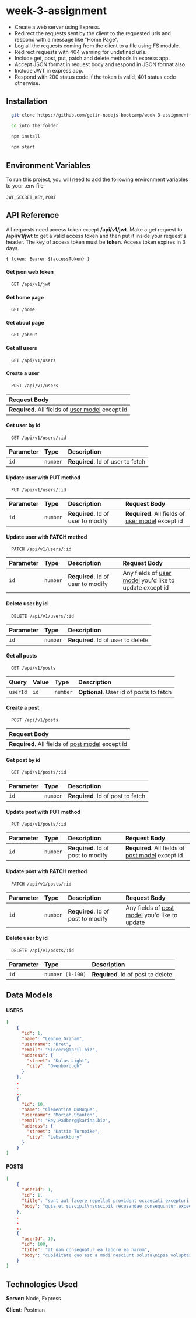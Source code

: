 
# week-3-assignment

* Create a web server using Express.
* Redirect the requests sent by the client to the requested urls and respond with a message like "Home Page".
* Log all the requests coming from the client to a file using FS module.
* Redirect requests with 404 warning for undefined urls.
* Include get, post, put, patch and delete methods in express app.
* Accept JSON format in request body and respond in JSON format also.
* Include JWT in express app.
* Respond with 200 status code if the token is valid, 401 status code otherwise.


## Installation 

```bash
  git clone https://github.com/getir-nodejs-bootcamp/week-3-assignment-yavuzakin.git

  cd into the folder

  npm install
  
  npm start
```
    
## Environment Variables

To run this project, you will need to add the following environment variables to your .env file


`JWT_SECRET_KEY`, `PORT`

  ## API Reference

All requests need access token except **/api/v1/jwt**. Make a get request to **/api/v1/jwt** to 
get a valid access token and then put it inside your request's header. The key of access token must be **token**. 
Access token expires in 3 days.

```
{ token: Bearer ${accessToken} }
```
#### Get json web token

```
  GET /api/v1/jwt
```

#### Get home page

```
  GET /home
```

#### Get about page

```
  GET /about
```

#### Get all users

```
  GET /api/v1/users
```

#### Create a user

```
  POST /api/v1/users
```
| Request Body |
| :-------- |
| **Required**. All fields of [user model](#users) except id|

#### Get user by id

```
  GET /api/v1/users/:id
```

| Parameter | Type     | Description                       |
| :-------- | :------- | :-------------------------------- |
| `id`      | `number` | **Required**. Id of user to fetch |

#### Update user with PUT method

```
  PUT /api/v1/users/:id
```

| Parameter | Type     | Description                       | Request Body |
| :-------- | :------- | :-------------------------------- | :------------ |
| `id`      | `number` | **Required**. Id of user to modify | **Required**. All fields of [user model](#data-models) except id |

#### Update user with PATCH method

```
  PATCH /api/v1/users/:id
```

| Parameter | Type     | Description                       | Request Body |
| :-------- | :------- | :-------------------------------- | :----------- |
| `id`      | `number` | **Required**. Id of user to modify | Any fields of [user model](#data-models) you'd like to update except id |

#### Delete user by id

```
  DELETE /api/v1/users/:id
```

| Parameter | Type     | Description                       |
| :-------- | :------- | :-------------------------------- |
| `id`      | `number` | **Required**. Id of user to delete |

#### Get all posts

```
  GET /api/v1/posts
```
| Query    | Value     | Type     | Description                  |
| :------- | :-------- | :------- | :-------------------------------- |
| `userId` | `id`      | `number` | **Optional**. User id of posts to fetch |

#### Create a post

```
  POST /api/v1/posts
```
| Request Body |
| :-------- |
| **Required**. All fields of [post model](#data-models) except id|

#### Get post by id

```
  GET /api/v1/posts/:id
```

| Parameter | Type     | Description                       |
| :-------- | :------- | :-------------------------------- |
| `id`      | `number` | **Required**. Id of post to fetch |

#### Update post with PUT method

```
  PUT /api/v1/posts/:id
```

| Parameter | Type     | Description                       | Request Body |
| :-------- | :------- | :-------------------------------- | :----------- |
| `id`      | `number` | **Required**. Id of post to modify | **Required**. All fields of [post model](#data-models) except id|

#### Update post with PATCH method

```
  PATCH /api/v1/posts/:id
```

| Parameter | Type     | Description                       | Request Body |
| :-------- | :------- | :-------------------------------- | :----------- |
| `id`      | `number` | **Required**. Id of post to modify | Any fields of [post model](#data-models) you'd like to update |

#### Delete user by id

```
  DELETE /api/v1/posts/:id
```

| Parameter | Type     | Description                       |
| :-------- | :------- | :-------------------------------- |
| `id`      | `number (1-100)` | **Required**. Id of post to delete |

  
## Data Models
#### USERS
```json
[
    {
      "id": 1,
      "name": "Leanne Graham",
      "username": "Bret",
      "email": "Sincere@april.biz",
      "address": {
        "street": "Kulas Light",
        "city": "Gwenborough"
      }
    },
    .
    .
    .,
    {
      "id": 10,
      "name": "Clementina DuBuque",
      "username": "Moriah.Stanton",
      "email": "Rey.Padberg@karina.biz",
      "address": {
        "street": "Kattie Turnpike",
        "city": "Lebsackbury"
      }
    }
]
```
#### POSTS
```json
[
    {
      "userId": 1,
      "id": 1,
      "title": "sunt aut facere repellat provident occaecati excepturi optio reprehenderit",
      "body": "quia et suscipit\nsuscipit recusandae consequuntur expedita et cum\nrepreh..."
    },
    .
    .
    .,
    {
      "userId": 10,
      "id": 100,
      "title": "at nam consequatur ea labore ea harum",
      "body": "cupiditate quo est a modi nesciunt soluta\nipsa voluptas error itaque ..."
    }
]
```

  
## Technologies Used

**Server:** Node, Express

**Client:** Postman

  